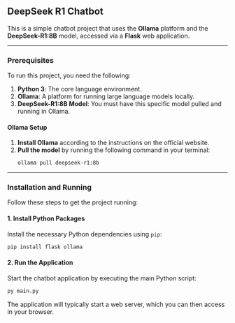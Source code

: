 ## DeepSeek R1 Chatbot

This is a simple chatbot project that uses the **Ollama** platform and the **DeepSeek-R1:8B** model, accessed via a **Flask** web application.

-----

### Prerequisites

To run this project, you need the following:

1.  **Python 3**: The core language environment.
2.  **Ollama**: A platform for running large language models locally.
3.  **DeepSeek-R1:8B Model**: You must have this specific model pulled and running in Ollama.

#### Ollama Setup

1.  **Install Ollama** according to the instructions on the official website.
2.  **Pull the model** by running the following command in your terminal:
    ```bash
    ollama pull deepseek-r1:8b
    ```

-----

### Installation and Running

Follow these steps to get the project running:

#### 1\. Install Python Packages

Install the necessary Python dependencies using `pip`:

```bash
pip install flask ollama
```

#### 2\. Run the Application

Start the chatbot application by executing the main Python script:

```bash
py main.py
```

The application will typically start a web server, which you can then access in your browser.
